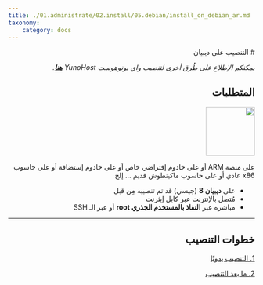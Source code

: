 ```yaml
---
title: ./01.administrate/02.install/05.debian/install_on_debian_ar.md
taxonomy:
    category: docs
---
```

<div dir="RTL" align="right" style="direction:rtl;text-align:right;">
# التنصيب على ديبيان

*يمكنكم الإطلاع على طُرق أخرى لتنصيب واي يونوهوست  YunoHost **[هنا](/install)**.*

## المتطلبات

<img width=100 src="/images/debian-logo.png">

على منصة ARM أو على خادوم إفتراضي خاص أو على خادوم إستضافة أو على حاسوب x86 عادي أو على حاسوب ماكينطوش قديم … إلخ

* على **ديبيان 8** (جيسي) قد تم تنصيبه مِن قبل
* مُتصل بالإنترنت عبر كابل إيثرنت
* مباشرة عبر **النفاذ بالمستخدم الجذري root** أو عبر الـ SSH

---

## خطوات التنصيب

<a class="btn btn-lg btn-default" href="/install_manually">1. التنصيب يدويًا</a>

<a class="btn btn-lg btn-default" href="/postinstall">2. ما بعد التنصيب</a>


